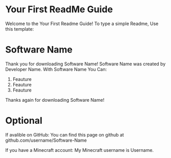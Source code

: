 # Your First ReadMe Guide
Welcome to the Your First Readme Guide!
To type a simple Readme, Use this template:
# Software Name
Thank you for downloading Software Name! Software Name was created by Developer Name.
With Software Name You Can:
1. Feauture
2. Feauture
3. Feauture

Thanks again for downloading Software Name!
# Optional 
If avalible on GitHub: You can find this page on github at github.com/username/Software-Name

If you have a Minecraft account: My Minecraft username is Username.

